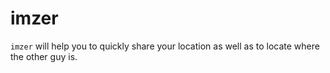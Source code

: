 # imzer

`imzer` will help you to quickly share your location as well as to locate where the other guy is.
